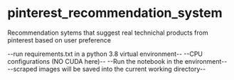 # pinterest_recommendation_system
Recommendation sytems that suggest real technichal products from pinterest based on user preference

--run requirements.txt in a python 3.8 virtual environment--
--CPU configurations (NO CUDA here)--
--Run the notebook in the environment--
--scraped images will be saved into the current working directory--
